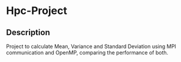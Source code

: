 # Hpc-Project
## Description
Project to calculate Mean, Variance and Standard Deviation using MPI communication and OpenMP, comparing the performance of both.
